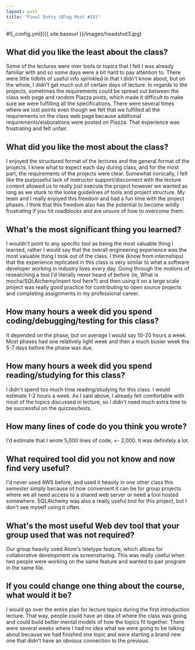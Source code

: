 ```yaml
---
layout: post
title: "Final Entry (Blog Post #15)"
---
```


#![_config.yml]({{ site.baseurl }}/images/headshot3.jpg)

## What did you like the least about the class?
Some of the lectures were over tools or topics that I felt I was already familiar with and so some days were a bit hard to pay attention to. There were little tidbits of useful info sprinkled in that I didn't know about, but on the whole, I didn't get much out of certain days of lecture. In regards to the projects, sometimes the requirements could be spread out between the class web page and random Piazza posts, which made it difficult to make sure we were fulfilling all the specifications. There were several times where we lost points even though we felt that we fulfilled all the requirements on the class web page because additional requirements/elaborations were posted on Piazza. That experience was frustrating and felt unfair.

## What did you like the most about the class?
I enjoyed the structured format of the lectures and the general format of the projects. I knew what to expect each day during class, and for the most part, the requirements of the projects were clear. Somewhat ironically, I felt like the purposeful lack of instructor support/disconnect with the lecture content allowed us to really just execute the project however we wanted as long as we stuck to the loose guidelines of tools and project structure. My team and I really enjoyed this freedom and had a fun time with the project phases. I think that this freedom also has the potential to become wildly frustrating if you hit roadblocks and are unsure of how to overcome them.

## What's the most significant thing you learned?
I wouldn't point to any specific tool as being the most valuable thing I learned, rather I would say that the overall engineering experience was the most valuable thing I took out of the class. I think (know from internships) that the experience replicated in this class is very similar to what a software developer working in industry lives every day. Going through the motions of researching a tool I'd literally never heard of before (ie, What is mocha/SQLAlchemy/insert tool here?) and then using it on a large scale project was really good practice for contributing to open source projects and completing assignments in my professional career.

## How many hours a week did you spend coding/debugging/testing for this class?
It depended on the phase, but on average I would say 10-20 hours a week. Most phases had one relatively light week and then a much busier week the 5-7 days before the phase was due.

## How many hours a week did you spend reading/studying for this class?
I didn't spend too much time reading/studying for this class. I would estimate 1-2 hours a week. As I said above, I already felt comfortable with most of the topics discussed in lecture, so I didn't need much extra time to be successful on the quizzes/tests.

## How many lines of code do you think you wrote?
I'd estimate that I wrote 5,000 lines of code, +- 2,000. It was definitely a lot.

## What required tool did you not know and now find very useful?
I'd never used AWS before, and used it heavily in one other class this semester simply because of how convenient it can be for group projects where we all need access to a shared web server or need a tool hosted somewhere. SQLAlchemy was also a really useful tool for this project, but I don't see myself using it often.

## What's the most useful Web dev tool that your group used that was not required?
Our group heavily used Atom's teletype feature, which allows for collaborative development via screensharing. This was really useful when two people were working on the same feature and wanted to pair program in the same file.

## If you could change one thing about the course, what would it be?
I would go over the entire plan for lecture topics during the first introduction lecture. That way, people could have an idea of where the class was going and could build better mental models of how the topics fit together. There were several weeks where I had no idea what we were going to be talking about because we had finished one topic and were starting a brand new one that didn't have an obvious connection to the previous.

